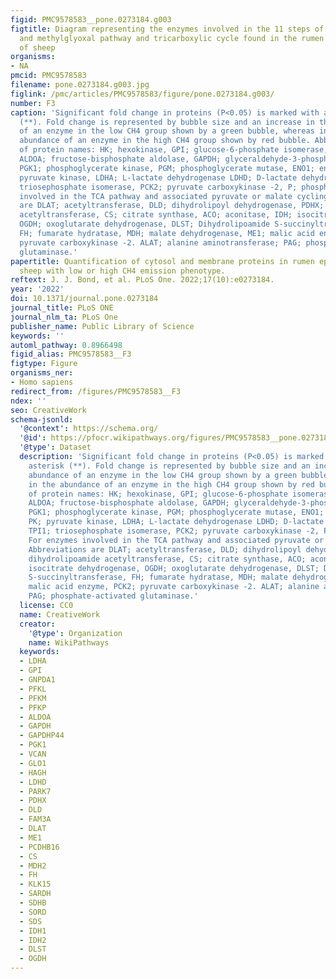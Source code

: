 ```yaml
---
figid: PMC9578583__pone.0273184.g003
figtitle: Diagram representing the enzymes involved in the 11 steps of the glycolytic
  and methylglyoxal pathway and tricarboxylic cycle found in the rumen epithelium
  of sheep
organisms:
- NA
pmcid: PMC9578583
filename: pone.0273184.g003.jpg
figlink: /pmc/articles/PMC9578583/figure/pone.0273184.g003/
number: F3
caption: 'Significant fold change in proteins (P<0.05) is marked with a double asterisk
  (**). Fold change is represented by bubble size and an increase in the abundance
  of an enzyme in the low CH4 group shown by a green bubble, whereas increase in the
  abundance of an enzyme in the high CH4 group shown by red bubble. Abbreviations
  of protein names: HK; hexokinase, GPI; glucose-6-phosphate isomerase, PFK; phosphofructokinase-1,
  ALDOA; fructose-bisphosphate aldolase, GAPDH; glyceraldehyde-3-phosphate dehydrogenase,
  PGK1; phosphoglycerate kinase, PGM; phosphoglycerate mutase, ENO1; enolase 1, PK;
  pyruvate kinase, LDHA; L-lactate dehydrogenase LDHD; D-lactate dehydrogenase, TPI1;
  triosephosphate isomerase, PCK2; pyruvate carboxykinase -2, P; phosphate. For enzymes
  involved in the TCA pathway and associated pyruvate or malate cycling. Abbreviations
  are DLAT; acetyltransferase, DLD; dihydrolipoyl dehydrogenase, PDHX; dihydrolipoamide
  acetyltransferase, CS; citrate synthase, ACO; aconitase, IDH; isocitrate dehydrogenase,
  OGDH; oxoglutarate dehydrogenase, DLST; Dihydrolipoamide S-succinyltransferase,
  FH; fumarate hydratase, MDH; malate dehydrogenase, ME1; malic acid enzyme, PCK2;
  pyruvate carboxykinase -2. ALAT; alanine aminotransferase; PAG; phosphate-activated
  glutaminase.'
papertitle: Quantification of cytosol and membrane proteins in rumen epithelium of
  sheep with low or high CH4 emission phenotype.
reftext: J. J. Bond, et al. PLoS One. 2022;17(10):e0273184.
year: '2022'
doi: 10.1371/journal.pone.0273184
journal_title: PLoS ONE
journal_nlm_ta: PLoS One
publisher_name: Public Library of Science
keywords: ''
automl_pathway: 0.8966498
figid_alias: PMC9578583__F3
figtype: Figure
organisms_ner:
- Homo sapiens
redirect_from: /figures/PMC9578583__F3
ndex: ''
seo: CreativeWork
schema-jsonld:
  '@context': https://schema.org/
  '@id': https://pfocr.wikipathways.org/figures/PMC9578583__pone.0273184.g003.html
  '@type': Dataset
  description: 'Significant fold change in proteins (P<0.05) is marked with a double
    asterisk (**). Fold change is represented by bubble size and an increase in the
    abundance of an enzyme in the low CH4 group shown by a green bubble, whereas increase
    in the abundance of an enzyme in the high CH4 group shown by red bubble. Abbreviations
    of protein names: HK; hexokinase, GPI; glucose-6-phosphate isomerase, PFK; phosphofructokinase-1,
    ALDOA; fructose-bisphosphate aldolase, GAPDH; glyceraldehyde-3-phosphate dehydrogenase,
    PGK1; phosphoglycerate kinase, PGM; phosphoglycerate mutase, ENO1; enolase 1,
    PK; pyruvate kinase, LDHA; L-lactate dehydrogenase LDHD; D-lactate dehydrogenase,
    TPI1; triosephosphate isomerase, PCK2; pyruvate carboxykinase -2, P; phosphate.
    For enzymes involved in the TCA pathway and associated pyruvate or malate cycling.
    Abbreviations are DLAT; acetyltransferase, DLD; dihydrolipoyl dehydrogenase, PDHX;
    dihydrolipoamide acetyltransferase, CS; citrate synthase, ACO; aconitase, IDH;
    isocitrate dehydrogenase, OGDH; oxoglutarate dehydrogenase, DLST; Dihydrolipoamide
    S-succinyltransferase, FH; fumarate hydratase, MDH; malate dehydrogenase, ME1;
    malic acid enzyme, PCK2; pyruvate carboxykinase -2. ALAT; alanine aminotransferase;
    PAG; phosphate-activated glutaminase.'
  license: CC0
  name: CreativeWork
  creator:
    '@type': Organization
    name: WikiPathways
  keywords:
  - LDHA
  - GPI
  - GNPDA1
  - PFKL
  - PFKM
  - PFKP
  - ALDOA
  - GAPDH
  - GAPDHP44
  - PGK1
  - VCAN
  - GLO1
  - HAGH
  - LDHD
  - PARK7
  - PDHX
  - DLD
  - FAM3A
  - DLAT
  - ME1
  - PCDHB16
  - CS
  - MDH2
  - FH
  - KLK15
  - SARDH
  - SDHB
  - SORD
  - SDS
  - IDH1
  - IDH2
  - DLST
  - OGDH
---
```

